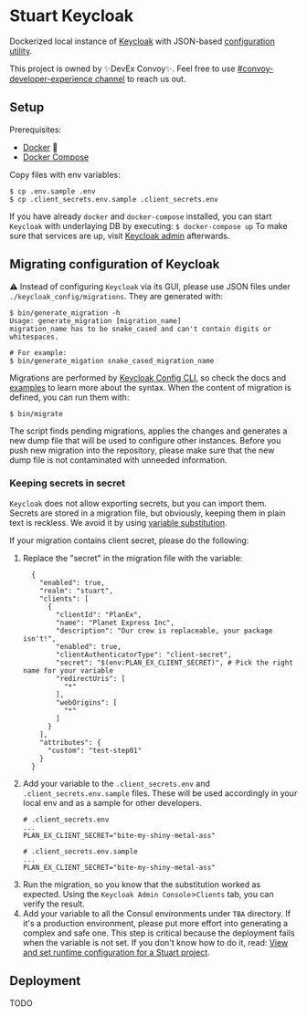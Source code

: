# Stuart Keycloak

Dockerized local instance of [Keycloak](https://www.keycloak.org/) with JSON-based [configuration utility](https://github.com/adorsys/keycloak-config-cli).

This project is owned by :sparkles:DevEx Convoy:sparkles:. Feel free to use [#convoy-developer-experience channel](https://gostuart.slack.com/archives/C02ETTN5RGB) to reach us out.

## Setup

Prerequisites:

* [Docker](https://docs.docker.com/get-docker/) :whale:
* [Docker Compose](https://docs.docker.com/compose/install/)

Copy files with env variables:

```
$ cp .env.sample .env
$ cp .client_secrets.env.sample .client_secrets.env
```

If you have already `docker` and `docker-compose` installed, you can start `Keycloak` with underlaying DB by executing:
```$ docker-compose up```
To make sure that services are up, visit [Keycloak admin](`http://localhost:1080/auth`) afterwards.

## Migrating configuration of Keycloak

:warning: Instead of configuring `Keycloak` via its GUI, please use JSON files under `./keycloak_config/migrations`. They are generated with:

```
$ bin/generate_migration -h
Usage: generate_migration [migration_name]
migration_name has to be snake_cased and can't contain digits or whitespaces.

# For example:
$ bin/generate_migation snake_cased_migration_name
```
Migrations are performed by [Keycloak Config CLI](https://github.com/adorsys/keycloak-config-cli), so check the docs and [examples](https://github.com/adorsys/keycloak-config-cli/tree/main/src/test/resources/import-files) to learn more about the syntax. When the content of migration is defined, you can run them with:
```
$ bin/migrate
```
The script finds pending migrations, applies the changes and generates a new dump file that will be used to configure other instances. Before you push new migration into the repository, please make sure that the new dump file is not contaminated with unneeded information.

### Keeping secrets in secret

`Keycloak` does not allow exporting secrets, but you can import them. Secrets are stored in a migration file, but obviously, keeping them in plain text is reckless. We avoid it by using [variable substitution](https://github.com/adorsys/keycloak-config-cli#variable-substitution).

If your migration contains client secret, please do the following:

1. Replace the "secret" in the migration file with the variable:
    ```
      {
        "enabled": true,
        "realm": "stuart",
        "clients": [
          {
            "clientId": "PlanEx",
            "name": "Planet Express Inc",
            "description": "Our crew is replaceable, your package isn't!",
            "enabled": true,
            "clientAuthenticatorType": "client-secret",
            "secret": "$(env:PLAN_EX_CLIENT_SECRET)", # Pick the right name for your variable
            "redirectUris": [
              "*"
            ],
            "webOrigins": [
              "*"
            ]
          }
        ],
        "attributes": {
          "custom": "test-step01"
        }
      }
    ```
2. Add your variable to the `.client_secrets.env` and `.client_secrets.env.sample` files. These will be used accordingly in your local env and as a sample for other developers.
    ```
    # .client_secrets.env
    ...
    PLAN_EX_CLIENT_SECRET="bite-my-shiny-metal-ass"

    ```
    ```
    # .client_secrets.env.sample
    ...
    PLAN_EX_CLIENT_SECRET="bite-my-shiny-metal-ass"
    ```
3. Run the migration, so you know that the substitution worked as expected. Using the `Keycloak Admin Console`>`Clients` tab, you can verify the result.
4. Add your variable to all the Consul environments under `TBA` directory. If it's a production environment, please put more effort into generating a complex and safe one. This step is critical because the deployment fails when the variable is not set. If you don't know how to do it, read: [View and set runtime configuration for a Stuart project](https://stuart-team.atlassian.net/wiki/spaces/EN/pages/906985485/View+and+set+runtime+configuration+for+a+Stuart+project#%F0%9F%94%90-How-to-get-the-Consul-token-from-Vault).

## Deployment

TODO